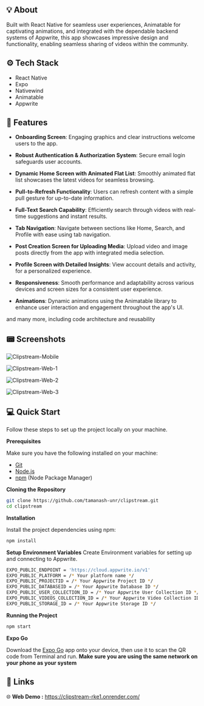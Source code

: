 ## <a name="tech-stack">:bulb: About</a>

Built with React Native for seamless user experiences, Animatable for captivating animations, and integrated with the dependable backend systems of Appwrite, this app showcases impressive design and functionality, enabling seamless sharing of videos within the community.

## <a name="tech-stack">⚙️ Tech Stack</a>

- React Native
- Expo
- Nativewind
- Animatable
- Appwrite

## <a name="features">:ticket: Features</a>

- **Onboarding Screen**: Engaging graphics and clear instructions welcome users to the app.

- **Robust Authentication & Authorization System**: Secure email login safeguards user accounts.

- **Dynamic Home Screen with Animated Flat List**: Smoothly animated flat list showcases the latest videos for seamless browsing.

- **Pull-to-Refresh Functionality**: Users can refresh content with a simple pull gesture for up-to-date information.

- **Full-Text Search Capability**: Efficiently search through videos with real-time suggestions and instant results.

- **Tab Navigation**: Navigate between sections like Home, Search, and Profile with ease using tab navigation.

- **Post Creation Screen for Uploading Media**: Upload video and image posts directly from the app with integrated media selection.

- **Profile Screen with Detailed Insights**: View account details and activity, for a personalized experience.

- **Responsiveness**: Smooth performance and adaptability across various devices and screen sizes for a consistent user experience.

- **Animations**: Dynamic animations using the Animatable library to enhance user interaction and engagement throughout the app's UI.

and many more, including code architecture and reusability 

## <a name="features">:pager: Screenshots</a>

![Clipstream-Mobile](https://github.com/user-attachments/assets/c7744f40-74d9-4e14-9cd4-63378292a698)

![Clipstream-Web-1](https://github.com/user-attachments/assets/8f885865-f675-4d94-b9e9-00eb7a2d9b28)

![Clipstream-Web-2](https://github.com/user-attachments/assets/0d56c757-c2ae-45d8-86e1-2f4c5b66af58)

![Clipstream-Web-3](https://github.com/user-attachments/assets/03f4d720-3f74-4542-a200-92a3084dca90)


## <a name="quick-start">:computer: Quick Start</a>

Follow these steps to set up the project locally on your machine.

**Prerequisites**

Make sure you have the following installed on your machine:

- [Git](https://git-scm.com/)
- [Node.js](https://nodejs.org/en)
- [npm](https://www.npmjs.com/) (Node Package Manager)

**Cloning the Repository**

```bash
git clone https://github.com/tamanash-unr/clipstream.git
cd clipstream
```
**Installation**

Install the project dependencies using npm:

```bash
npm install
```

**Setup Environment Variables**
Create Environment variables for setting up and connecting to Appwrite.

```bash
EXPO_PUBLIC_ENDPOINT = 'https://cloud.appwrite.io/v1'
EXPO_PUBLIC_PLATFORM = /* Your platform name */
EXPO_PUBLIC_PROJECTID = /* Your Appwrite Project ID */
EXPO_PUBLIC_DATABASEID = /* Your Appwrite Database ID */
EXPO_PUBLIC_USER_COLLECTION_ID = /* Your Appwrite User Collection ID */
EXPO_PUBLIC_VIDEOS_COLLECTION_ID = /* Your Appwrite Video Collection ID */
EXPO_PUBLIC_STORAGE_ID = /* Your Appwrite Storage ID */
```


**Running the Project**

```bash
npm start
```

**Expo Go**

Download the [Expo Go](https://expo.dev/go) app onto your device, then use it to scan the QR code from Terminal and run. 
**Make sure you are using the same network on your phone as your system**

## <a name="links">🔗 Links</a>
:globe_with_meridians: **Web Demo :** https://clipstream-rke1.onrender.com/
